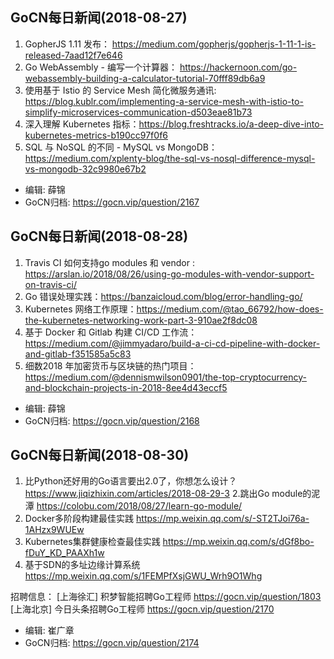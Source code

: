 ## GoCN每日新闻(2018-08-27)

1. GopherJS 1.11 发布： https://medium.com/gopherjs/gopherjs-1-11-1-is-released-7aad12f7e646
2. Go WebAssembly - 编写一个计算器： https://hackernoon.com/go-webassembly-building-a-calculator-tutorial-70fff89db6a9
3. 使用基于 Istio 的 Service Mesh 简化微服务通讯:  https://blog.kublr.com/implementing-a-service-mesh-with-istio-to-simplify-microservices-communication-d503eae81b73
4. 深入理解 Kubernetes 指标：https://blog.freshtracks.io/a-deep-dive-into-kubernetes-metrics-b190cc97f0f6
5. SQL 与 NoSQL 的不同 - MySQL vs MongoDB： https://medium.com/xplenty-blog/the-sql-vs-nosql-difference-mysql-vs-mongodb-32c9980e67b2


* 编辑: 薛锦
* GoCN归档:  https://gocn.vip/question/2167


## GoCN每日新闻(2018-08-28)

1. Travis CI 如何支持go modules 和 vendor : https://arslan.io/2018/08/26/using-go-modules-with-vendor-support-on-travis-ci/
2. Go 错误处理实践：https://banzaicloud.com/blog/error-handling-go/
3. Kubernetes 网络工作原理：https://medium.com/@tao_66792/how-does-the-kubernetes-networking-work-part-3-910ae2f8dc08
4. 基于 Docker 和 Gitlab 构建 CI/CD 工作流： https://medium.com/@jimmyadaro/build-a-ci-cd-pipeline-with-docker-and-gitlab-f351585a5c83
5. 细数2018 年加密货币与区块链的热门项目： https://medium.com/@dennismwilson0901/the-top-cryptocurrency-and-blockchain-projects-in-2018-8ee4d43eccf5


* 编辑: 薛锦
* GoCN归档:  https://gocn.vip/question/2168


## GoCN每日新闻(2018-08-30)

1. 比Python还好用的Go语言要出2.0了，你想怎么设计？ https://www.jiqizhixin.com/articles/2018-08-29-3
2.跳出Go module的泥潭  https://colobu.com/2018/08/27/learn-go-module/
3. Docker多阶段构建最佳实践 https://mp.weixin.qq.com/s/-ST2TJoi76a-1AHzx9WUEw
4. Kubernetes集群健康检查最佳实践  https://mp.weixin.qq.com/s/dGf8bo-fDuY_KD_PAAXh1w
5. 基于SDN的多址边缘计算系统 https://mp.weixin.qq.com/s/1FEMPfXsjGWU_Wrh9O1Whg

招聘信息：
[上海徐汇] 积梦智能招聘Go工程师 https://gocn.vip/question/1803
[上海北京] 今日头条招聘Go工程师 https://gocn.vip/question/2170

* 编辑: 崔广章
* GoCN归档: https://gocn.vip/question/2174
